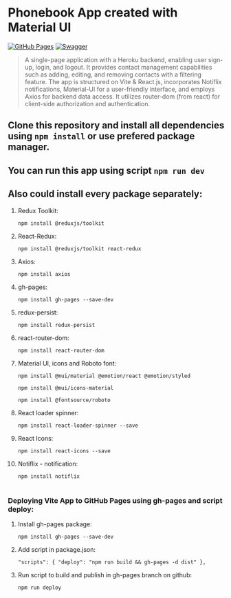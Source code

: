 # Phonebook App created with Material UI 
[![GitHub Pages](https://img.shields.io/badge/GitHub%20Pages-gray)](https://marcinbolt.github.io/Phonebook/) [![Swagger](https://img.shields.io/badge/API%20Documentation-Swagger-green)](https://connections-api.herokuapp.com/docs/#/User)

>A single-page application with a Heroku backend, enabling user sign-up, login, and logout. It provides contact management capabilities such as adding, editing, and removing contacts with a filtering feature. The app is structured on Vite & React.js, incorporates Notiflix notifications, Material-UI for a user-friendly interface, and employs Axios for backend data access. It utilizes router-dom (from react) for client-side authorization and authentication.

## Clone this repository and install all dependencies using ```npm install``` or use prefered package manager.
## You can run this app using script ```npm run dev```

## Also could install every package separately:

1. Redux Toolkit:

   ```npm install @reduxjs/toolkit```

2. React-Redux:

   ```npm install @reduxjs/toolkit react-redux```

3. Axios:

   ```npm install axios```

4. gh-pages:

   ```npm install gh-pages --save-dev```

5. redux-persist:

   ```npm install redux-persist```

6. react-router-dom:

   ```npm install react-router-dom```

7. Material UI, icons and Roboto font:

   ```npm install @mui/material @emotion/react @emotion/styled```

   ```npm install @mui/icons-material```
   
   ```npm install @fontsource/roboto```

8. React loader spinner:

   ```npm install react-loader-spinner --save```

9. React Icons:

   ```npm install react-icons --save```

10. Notiflix - notification:

    ```npm install notiflix```


# 
### Deploying Vite App to GitHub Pages using gh-pages and script deploy:

1. Install gh-pages package:

   ```npm install gh-pages --save-dev```

2. Add script in package.json:

   ```"scripts": { "deploy": "npm run build && gh-pages -d dist" },```

3. Run script to build and publish in gh-pages branch on github:

   ```npm run deploy```
